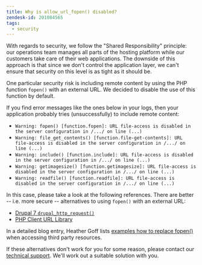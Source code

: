 ```yaml
---
title: Why is allow_url_fopen() disabled?
zendesk-id: 201084565
tags:
  - security
---
```


With regards to security, we follow the "Shared Responsibility" principle: our operations team manages all parts of the hosting platform while our customers take care of their web applications. The downside of this approach is that since we don't control the application layer, we can't ensure that security on this level is as tight as it should be.

One particular security risk is including remote content by using the PHP function `fopen()` with an external URL. We decided to disable the use of this function by default.

If you find error messages like the ones below in your logs, then your application probably tries (unsuccessfully) to include remote content:

* `Warning: fopen() [function.fopen]: URL file-access is disabled in the server configuration in /.../ on line (...)`
* `Warning: file_get_contents() [function.file-get-contents]: URL file-access is disabled in the server configuration in /.../ on line (...)`
* `Warning: include() [function.include]: URL file-access is disabled in the server configuration in /.../ on line (...)`
* `Warning: getimagesize() [function.getimagesize]: URL file-access is disabled in the server configuration in /.../ on line (...)`
* `Warning: readfile() [function.readfile]: URL file-access is disabled in the server configuration in /.../ on line (...)`

In this case, please take a look at the following references. There are better -- i.e. more secure -- alternatives to using `fopen()` with an external URL:

* [Drupal 7 `drupal_http_request()`](http://api.drupal.org/api/drupal/includes--common.inc/function/drupal_http_request/7)
* [PHP Client URL Library](http://php.net/manual/en/book.curl.php)

In a detailed blog entry, Heather Goff lists [examples how to replace fopen()](http://goffgrafix.com/blog/index.php/2010/04/if-your-server-sets-the-allow_url_fopen-and-allow_url_include-php-directives-off/) when accessing third party resources.

If these alternatives don't work for you for some reason, please contact our [technical support](/important_details/support.html). We'll work out a suitable solution with you.

